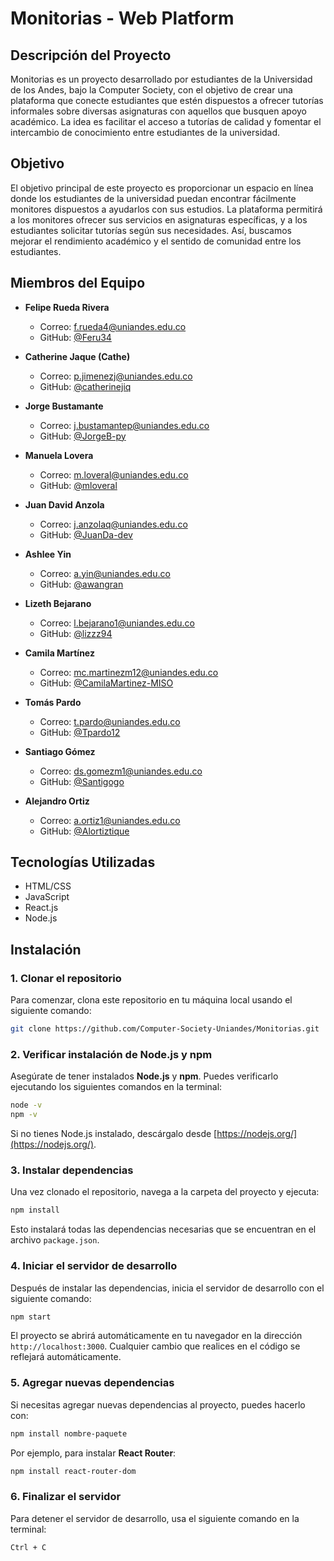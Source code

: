 # Monitorias - Web Platform

## Descripción del Proyecto

Monitorias es un proyecto desarrollado por estudiantes de la Universidad de los Andes, bajo la Computer Society, con el objetivo de crear una plataforma que conecte estudiantes que estén dispuestos a ofrecer tutorías informales sobre diversas asignaturas con aquellos que busquen apoyo académico. La idea es facilitar el acceso a tutorías de calidad y fomentar el intercambio de conocimiento entre estudiantes de la universidad.

## Objetivo

El objetivo principal de este proyecto es proporcionar un espacio en línea donde los estudiantes de la universidad puedan encontrar fácilmente monitores dispuestos a ayudarlos con sus estudios. La plataforma permitirá a los monitores ofrecer sus servicios en asignaturas específicas, y a los estudiantes solicitar tutorías según sus necesidades. Así, buscamos mejorar el rendimiento académico y el sentido de comunidad entre los estudiantes.

## Miembros del Equipo

- **Felipe Rueda Rivera**  
  - Correo: [f.rueda4@uniandes.edu.co](mailto:m.loveral@uniandes.edu.co)  
  - GitHub: [@Feru34](https://github.com/feru34)

- **Catherine Jaque (Cathe)**  
  - Correo: [p.jimenezj@uniandes.edu.co](mailto:p.jimenezj@uniandes.edu.co)  
  - GitHub: [@catherinejiq](https://github.com/catherinejiq)

- **Jorge Bustamante**  
  - Correo: [j.bustamantep@uniandes.edu.co](mailto:j.bustamantep@uniandes.edu.co)  
  - GitHub: [@JorgeB-py](https://github.com/JorgeB-py)

- **Manuela Lovera**  
  - Correo: [m.loveral@uniandes.edu.co](mailto:m.loveral@uniandes.edu.co)  
  - GitHub: [@mloveral](https://github.com/mloveral)

- **Juan David Anzola**  
  - Correo: [j.anzolaq@uniandes.edu.co](mailto:j.anzolaq@uniandes.edu.co)  
  - GitHub: [@JuanDa-dev](https://github.com/JuanDa-dev)

- **Ashlee Yin**  
  - Correo: [a.yin@uniandes.edu.co](mailto:a.yin@uniandes.edu.co)  
  - GitHub: [@awangran](https://github.com/awangran)

- **Lizeth Bejarano**  
  - Correo: [l.bejarano1@uniandes.edu.co](mailto:l.bejarano1@uniandes.edu.co)  
  - GitHub: [@lizzz94](https://github.com/lizzz94)

- **Camila Martínez**  
  - Correo: [mc.martinezm12@uniandes.edu.co](mailto:mc.martinezm12@uniandes.edu.co)  
  - GitHub: [@CamilaMartinez-MISO](https://github.com/CamilaMartinez-MISO)

- **Tomás Pardo**  
  - Correo: [t.pardo@uniandes.edu.co](mailto:t.pardo@uniandes.edu.co)  
  - GitHub: [@Tpardo12](https://github.com/Tpardo12)

- **Santiago Gómez**  
  - Correo: [ds.gomezm1@uniandes.edu.co](mailto:ds.gomezm1@uniandes.edu.co)  
  - GitHub: [@Santigogo](https://github.com/Santigogo)
    
- **Alejandro Ortiz**  
  - Correo: [a.ortiz1@uniandes.edu.co](mailto:a.ortiz1@uniandes.edu.co)  
  - GitHub: [@Alortiztique](https://github.com/Alortiztique)



## Tecnologías Utilizadas

- HTML/CSS
- JavaScript
- React.js
- Node.js


## Instalación

### 1. Clonar el repositorio

Para comenzar, clona este repositorio en tu máquina local usando el siguiente comando:

```bash
git clone https://github.com/Computer-Society-Uniandes/Monitorias.git
```

### 2. Verificar instalación de Node.js y npm

Asegúrate de tener instalados **Node.js** y **npm**. Puedes verificarlo ejecutando los siguientes comandos en la terminal:

```bash
node -v
npm -v
```

Si no tienes Node.js instalado, descárgalo desde [https://nodejs.org/](https://nodejs.org/).

### 3. Instalar dependencias

Una vez clonado el repositorio, navega a la carpeta del proyecto y ejecuta:

```bash
npm install
```

Esto instalará todas las dependencias necesarias que se encuentran en el archivo `package.json`.

### 4. Iniciar el servidor de desarrollo

Después de instalar las dependencias, inicia el servidor de desarrollo con el siguiente comando:

```bash
npm start
```

El proyecto se abrirá automáticamente en tu navegador en la dirección `http://localhost:3000`. Cualquier cambio que realices en el código se reflejará automáticamente.

### 5. Agregar nuevas dependencias

Si necesitas agregar nuevas dependencias al proyecto, puedes hacerlo con:

```bash
npm install nombre-paquete
```

Por ejemplo, para instalar **React Router**:

```bash
npm install react-router-dom
```

### 6. Finalizar el servidor

Para detener el servidor de desarrollo, usa el siguiente comando en la terminal:

```bash
Ctrl + C
```

